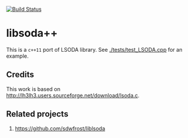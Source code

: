 [![Build Status](https://github.com/dilawar/libsoda/actions/workflows/cmake.yml/badge.svg)](https://github.com/dilawar/libsoda/actions/workflows/cmake.yml)

# libsoda++

This is a `c++11` port of LSODA library.  See
[./tests/test_LSODA.cpp](tests/test_LSODA.cpp) for an example.

## Credits

This work is based on <http://lh3lh3.users.sourceforge.net/download/lsoda.c>.

## Related projects

1. https://github.com/sdwfrost/liblsoda
